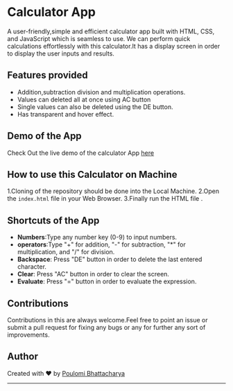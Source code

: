# Calculator App

A user-friendly,simple and efficient calculator app built with HTML, CSS, and JavaScript which is seamless to use. We can perform quick calculations effortlessly with this calculator.It has a display screen in order to display the user inputs and results.

## Features provided

- Addition,subtraction division and multiplication operations.
- Values can deleted all at once using AC button
- Single values can also be deleted using the DE button.
- Has transparent and hover effect.

## Demo of the App

Check Out the live demo of the calculator App [here](https://codesandbox.io/s/my-calculator-z7drlz?file=/index.html)

## How to use this Calculator on Machine

1.Cloning of the repository should be done into the Local Machine.
2.Open the  `index.html` file in your Web Browser.
3.Finally run the HTML file .

## Shortcuts of the App

- **Numbers**:Type any number key (0-9) to input numbers.
- **operators**:Type "+" for addition, "-" for subtraction, "\*" for multiplication, and "/" for division.
- **Backspace**: Press "DE" button in order  to delete the last entered character.
- **Clear**: Press "AC" button in order to clear the screen.
- **Evaluate**: Press "=" button in order to evaluate the expression.


## Contributions

Contributions in this are always welcome.Feel free to point an issue or submit a pull request for fixing any bugs or any for further any sort of improvements.

## Author

Created with ❤️ by [Poulomi Bhattacharya](https://github.com/poulomi-03)

 
 ---
